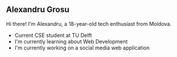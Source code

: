 ## Alexandru Grosu

Hi there! I'm Alexandru, a 18-year-old tech enthusiast from Moldova.

- Current CSE student at TU Delft
- I'm currently learning about Web Development
- I'm currently working on a social media web application

<!--
**sandry24/sandry24** is a ✨ _special_ ✨ repository because its `README.md` (this file) appears on your GitHub profile.

Here are some ideas to get you started:

- 🔭 I’m currently working on ...
- 🌱 I’m currently learning ...
- 👯 I’m looking to collaborate on ...
- 🤔 I’m looking for help with ...
- 💬 Ask me about ...
- 📫 How to reach me: ...
- 😄 Pronouns: ...
- ⚡ Fun fact: ...
-->
